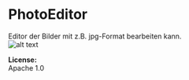 # PhotoEditor
Editor der Bilder mit z.B. jpg-Format bearbeiten kann.
<br>
![alt text](https://s4.gifyu.com/images/diashow.gif)
<br>

**License:**</br>
Apache 1.0
